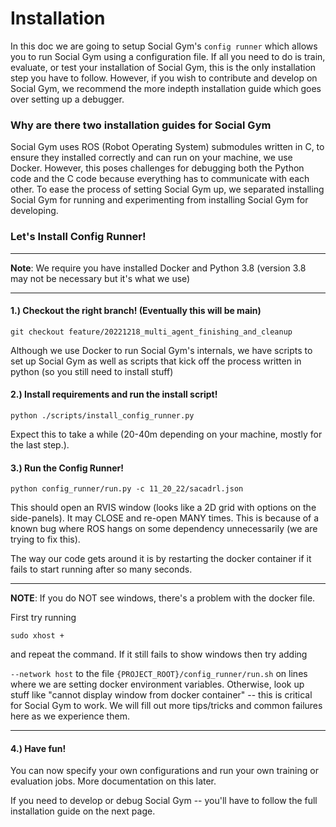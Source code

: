 # Installation

In this doc we are going to setup Social Gym's `config runner` which allows you to run Social Gym using a configuration
file.  If all you need to do is train, evaluate, or test your installation of Social Gym, this is the only installation
step you have to follow.  However, if you wish to contribute and develop on Social Gym, we recommend the more indepth
installation guide which goes over setting up a debugger.

### Why are there two installation guides for Social Gym 

Social Gym uses ROS (Robot Operating System) submodules written in C, to ensure they installed correctly and can run on
your machine, we use Docker.  However, this poses challenges for debugging both the Python code and the C code because
everything has to communicate with each other.  To ease the process of setting Social Gym up, we separated installing 
Social Gym for running and experimenting from installing Social Gym for developing.

### Let's Install Config Runner!

---

**Note**: We require you have installed Docker and Python 3.8 (version 3.8 may not be necessary but it's what we use)

---

#### 1.) Checkout the right branch! (Eventually this will be main)

```shell
git checkout feature/20221218_multi_agent_finishing_and_cleanup
```

Although we use Docker to run Social Gym's internals, we have scripts to set up Social Gym as well as scripts that kick
off the process written in python (so you still need to install stuff)

#### 2.) Install requirements and run the install script!

```shell
python ./scripts/install_config_runner.py
```

Expect this to take a while (20-40m depending on your machine, mostly for the last step.). 

#### 3.) Run the Config Runner!

```shell
python config_runner/run.py -c 11_20_22/sacadrl.json
```

This should open an RVIS window (looks like a 2D grid with options on the side-panels).  It may CLOSE and re-open MANY 
times.  This is because of a known bug where ROS hangs on some dependency unnecessarily (we are trying to fix this).  

The way our code gets around it is by restarting the docker container if it fails to start running after so many 
seconds.

---

**NOTE**: If you do NOT see windows, there's a problem with the docker file.

First try running
```shell
sudo xhost +
```
and repeat the command.  If it still fails to show windows then try adding 

`--network host`
to the file `{PROJECT_ROOT}/config_runner/run.sh` on lines where we are setting docker environment variables. 
Otherwise, look up stuff like "cannot display window from docker container" -- this is critical for Social Gym to work.
We will fill out more tips/tricks and common failures here as we experience them.

---
#### 4.) Have fun!

You can now specify your own configurations and run your own training or evaluation jobs.  More documentation on this
later.

If you need to develop or debug Social Gym -- you'll have to follow the full installation guide on the next
page.